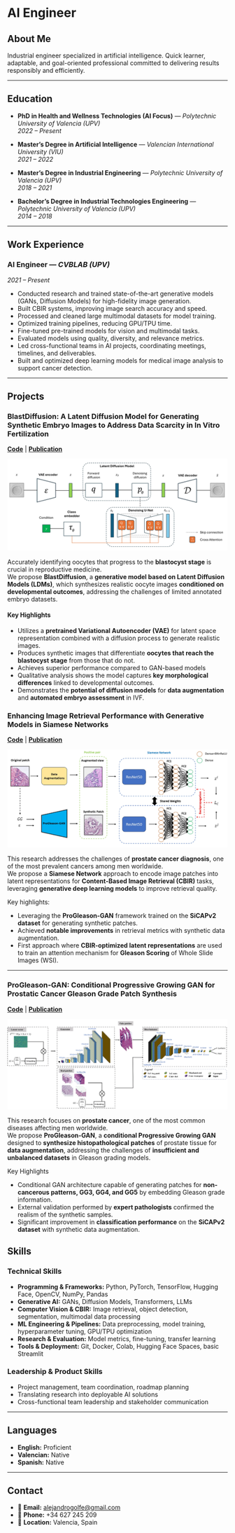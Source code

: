 # AI Engineer

## About Me
Industrial engineer specialized in artificial intelligence. Quick learner, adaptable, and goal-oriented professional committed to delivering results responsibly and efficiently.

---

## Education
- **PhD in Health and Wellness Technologies (AI Focus)** — *Polytechnic University of Valencia (UPV)*  
  *2022 – Present*

- **Master’s Degree in Artificial Intelligence** — *Valencian International University (VIU)*  
  *2021 – 2022*

- **Master’s Degree in Industrial Engineering** — *Polytechnic University of Valencia (UPV)*  
  *2018 – 2021*

- **Bachelor’s Degree in Industrial Technologies Engineering** — *Polytechnic University of Valencia (UPV)*  
  *2014 – 2018*

---

## Work Experience
### **AI Engineer** — *CVBLAB (UPV)*  
*2021 – Present*  
- Conducted research and trained state-of-the-art generative models (GANs, Diffusion Models) for high-fidelity image generation.  
- Built CBIR systems, improving image search accuracy and speed.  
- Processed and cleaned large multimodal datasets for model training.  
- Optimized training pipelines, reducing GPU/TPU time.  
- Fine-tuned pre-trained models for vision and multimodal tasks.  
- Evaluated models using quality, diversity, and relevance metrics.  
- Led cross-functional teams in AI projects, coordinating meetings, timelines, and deliverables.  
- Built and optimized deep learning models for medical image analysis to support cancer detection.

---
## Projects

### **BlastDiffusion: A Latent Diffusion Model for Generating Synthetic Embryo Images to Address Data Scarcity in In Vitro Fertilization**

**[Code](https://github.com/alejandrogolfe/BlastDiffusion)** | **[Publication](https://link.springer.com/chapter/10.1007/978-3-031-98688-8_15)**

![Project Image](Methodology.jpg)

Accurately identifying oocytes that progress to the **blastocyst stage** is crucial in reproductive medicine.  
We propose **BlastDiffusion**, a **generative model based on Latent Diffusion Models (LDMs)**, which synthesizes realistic oocyte images **conditioned on developmental outcomes**, addressing the challenges of limited annotated embryo datasets.

#### Key Highlights
- Utilizes a **pretrained Variational Autoencoder (VAE)** for latent space representation combined with a diffusion process to generate realistic images.  
- Produces synthetic images that differentiate **oocytes that reach the blastocyst stage** from those that do not.  
- Achieves superior performance compared to GAN-based models
- Qualitative analysis shows the model captures **key morphological differences** linked to developmental outcomes.  
- Demonstrates the **potential of diffusion models** for **data augmentation** and **automated embryo assessment** in IVF.
  

### **Enhancing Image Retrieval Performance with Generative Models in Siamese Networks**  
**[Code](https://github.com/cvblab/CBIR_SYNTHETIC_VIEWS)** | **[Publication](https://ieeexplore.ieee.org/abstract/document/10896802)**  

![Project Image](Methodology_JBHI.jpg)  

This research addresses the challenges of **prostate cancer diagnosis**, one of the most prevalent cancers among men worldwide.  
We propose a **Siamese Network** approach to encode image patches into latent representations for **Content-Based Image Retrieval (CBIR)** tasks, leveraging **generative deep learning models** to improve retrieval quality.  

Key highlights:
- Leveraging the **ProGleason-GAN** framework trained on the **SiCAPv2 dataset** for generating synthetic patches.  
- Achieved **notable improvements** in retrieval metrics with synthetic data augmentation.  
- First approach where **CBIR-optimized latent representations** are used to train an attention mechanism for **Gleason Scoring** of Whole Slide Images (WSI).  

---

### **ProGleason-GAN: Conditional Progressive Growing GAN for Prostatic Cancer Gleason Grade Patch Synthesis**

**[Code](https://github.com/cvblab/ProGleason-GAN)** | **[Publication](https://www.sciencedirect.com/science/article/pii/S0169260723003607)**

![Project Image](Methodology_CMPB.png)

This research focuses on **prostate cancer**, one of the most common diseases affecting men worldwide.  
We propose **ProGleason-GAN**, a **conditional Progressive Growing GAN** designed to **synthesize histopathological patches** of prostate tissue for **data augmentation**, addressing the challenges of **insufficient and unbalanced datasets** in Gleason grading models.

Key Highlights
- Conditional GAN architecture capable of generating patches for **non-cancerous patterns, GG3, GG4, and GG5** by embedding Gleason grade information.
- External validation performed by **expert pathologists** confirmed the realism of the synthetic samples.  
- Significant improvement in **classification performance** on the **SiCAPv2 dataset** with synthetic data augmentation.

## Skills
### **Technical Skills**
- **Programming & Frameworks:** Python, PyTorch, TensorFlow, Hugging Face, OpenCV, NumPy, Pandas  
- **Generative AI:** GANs, Diffusion Models, Transformers, LLMs  
- **Computer Vision & CBIR:** Image retrieval, object detection, segmentation, multimodal data processing  
- **ML Engineering & Pipelines:** Data preprocessing, model training, hyperparameter tuning, GPU/TPU optimization  
- **Research & Evaluation:** Model metrics, fine-tuning, transfer learning  
- **Tools & Deployment:** Git, Docker, Colab, Hugging Face Spaces, basic Streamlit  

### **Leadership & Product Skills**
- Project management, team coordination, roadmap planning  
- Translating research into deployable AI solutions  
- Cross-functional team leadership and stakeholder communication  

---

## Languages
- **English:** Proficient  
- **Valencian:** Native  
- **Spanish:** Native  

---

## Contact
- 📧 **Email:** alejandrogolfe@gmail.com  
- 📱 **Phone:** +34 627 245 209  
- 📍 **Location:** Valencia, Spain  
